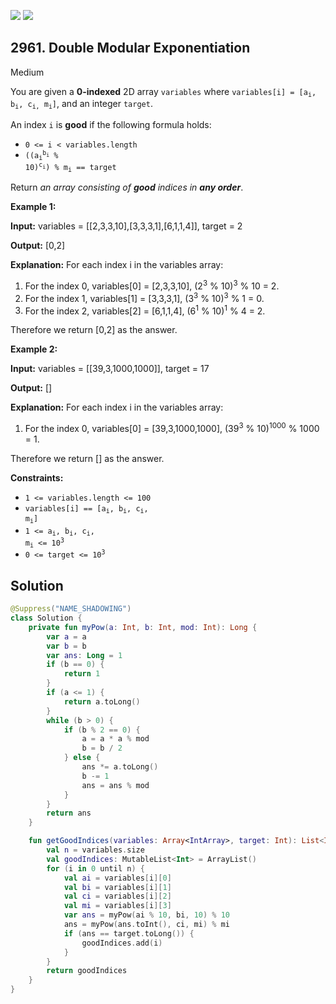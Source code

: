 [![](https://img.shields.io/github/stars/javadev/LeetCode-in-Kotlin?label=Stars&style=flat-square)](https://github.com/javadev/LeetCode-in-Kotlin)
[![](https://img.shields.io/github/forks/javadev/LeetCode-in-Kotlin?label=Fork%20me%20on%20GitHub%20&style=flat-square)](https://github.com/javadev/LeetCode-in-Kotlin/fork)

## 2961\. Double Modular Exponentiation

Medium

You are given a **0-indexed** 2D array `variables` where <code>variables[i] = [a<sub>i</sub>, b<sub>i</sub>, c<sub>i,</sub> m<sub>i</sub>]</code>, and an integer `target`.

An index `i` is **good** if the following formula holds:

*   `0 <= i < variables.length`
*   <code>((a<sub>i</sub><sup>b<sub>i</sub></sup> % 10)<sup>c<sub>i</sub></sup>) % m<sub>i</sub> == target</code>

Return _an array consisting of **good** indices in **any order**_.

**Example 1:**

**Input:** variables = \[\[2,3,3,10],[3,3,3,1],[6,1,1,4]], target = 2

**Output:** [0,2]

**Explanation:** For each index i in the variables array: 
1) For the index 0, variables[0] = [2,3,3,10], (2<sup>3</sup> % 10)<sup>3</sup> % 10 = 2. 
2) For the index 1, variables[1] = [3,3,3,1], (3<sup>3</sup> % 10)<sup>3</sup> % 1 = 0. 
3) For the index 2, variables[2] = [6,1,1,4], (6<sup>1</sup> % 10)<sup>1</sup> % 4 = 2. 

Therefore we return [0,2] as the answer.

**Example 2:**

**Input:** variables = \[\[39,3,1000,1000]], target = 17

**Output:** []

**Explanation:** For each index i in the variables array: 
1) For the index 0, variables[0] = [39,3,1000,1000], (39<sup>3</sup> % 10)<sup>1000</sup> % 1000 = 1. 

Therefore we return [] as the answer.

**Constraints:**

*   `1 <= variables.length <= 100`
*   <code>variables[i] == [a<sub>i</sub>, b<sub>i</sub>, c<sub>i</sub>, m<sub>i</sub>]</code>
*   <code>1 <= a<sub>i</sub>, b<sub>i</sub>, c<sub>i</sub>, m<sub>i</sub> <= 10<sup>3</sup></code>
*   <code>0 <= target <= 10<sup>3</sup></code>

## Solution

```kotlin
@Suppress("NAME_SHADOWING")
class Solution {
    private fun myPow(a: Int, b: Int, mod: Int): Long {
        var a = a
        var b = b
        var ans: Long = 1
        if (b == 0) {
            return 1
        }
        if (a <= 1) {
            return a.toLong()
        }
        while (b > 0) {
            if (b % 2 == 0) {
                a = a * a % mod
                b = b / 2
            } else {
                ans *= a.toLong()
                b -= 1
                ans = ans % mod
            }
        }
        return ans
    }

    fun getGoodIndices(variables: Array<IntArray>, target: Int): List<Int> {
        val n = variables.size
        val goodIndices: MutableList<Int> = ArrayList()
        for (i in 0 until n) {
            val ai = variables[i][0]
            val bi = variables[i][1]
            val ci = variables[i][2]
            val mi = variables[i][3]
            var ans = myPow(ai % 10, bi, 10) % 10
            ans = myPow(ans.toInt(), ci, mi) % mi
            if (ans == target.toLong()) {
                goodIndices.add(i)
            }
        }
        return goodIndices
    }
}
```